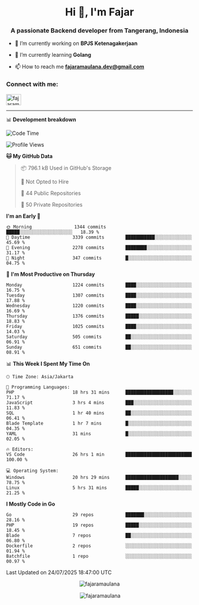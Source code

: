 <h1 align="center">Hi 👋, I'm Fajar</h1>
<h3 align="center">A passionate Backend developer from Tangerang, Indonesia</h3>

<!-- <p align="left"> <img src="https://komarev.com/ghpvc/?username=fajaramaulana&label=Profile%20views&color=0e75b6&style=flat" alt="fajaramaulana" /> </p> -->

- 🔭 I’m currently working on **BPJS Ketenagakerjaan**

- 🌱 I’m currently learning **Golang**

- 📫 How to reach me **fajaramaulana.dev@gmail.com**

<h3 align="left">Connect with me:</h3>
<p align="left">
<a href="https://linkedin.com/in/fajar-agus-maulana-73533a180/" target="blank"><img align="center" src="https://raw.githubusercontent.com/rahuldkjain/github-profile-readme-generator/master/src/images/icons/Social/linked-in-alt.svg" alt="fajaramaulana" height="30" width="40" /></a>
</p>

-------

📊 **Development breakdown**
<!--START_SECTION:waka-->
![Code Time](http://img.shields.io/badge/Code%20Time-3%2C203%20hrs%2038%20mins-blue)

![Profile Views](http://img.shields.io/badge/Profile%20Views-0-blue)

**🐱 My GitHub Data** 

> 📦 796.1 kB Used in GitHub's Storage 
 > 
> 🚫 Not Opted to Hire
 > 
> 📜 44 Public Repositories 
 > 
> 🔑 50 Private Repositories 
 > 
**I'm an Early 🐤** 

```text
🌞 Morning                1344 commits        █████░░░░░░░░░░░░░░░░░░░░   18.39 % 
🌆 Daytime                3339 commits        ███████████░░░░░░░░░░░░░░   45.69 % 
🌃 Evening                2278 commits        ████████░░░░░░░░░░░░░░░░░   31.17 % 
🌙 Night                  347 commits         █░░░░░░░░░░░░░░░░░░░░░░░░   04.75 % 
```
📅 **I'm Most Productive on Thursday** 

```text
Monday                   1224 commits        ████░░░░░░░░░░░░░░░░░░░░░   16.75 % 
Tuesday                  1307 commits        ████░░░░░░░░░░░░░░░░░░░░░   17.88 % 
Wednesday                1220 commits        ████░░░░░░░░░░░░░░░░░░░░░   16.69 % 
Thursday                 1376 commits        █████░░░░░░░░░░░░░░░░░░░░   18.83 % 
Friday                   1025 commits        ████░░░░░░░░░░░░░░░░░░░░░   14.03 % 
Saturday                 505 commits         ██░░░░░░░░░░░░░░░░░░░░░░░   06.91 % 
Sunday                   651 commits         ██░░░░░░░░░░░░░░░░░░░░░░░   08.91 % 
```


📊 **This Week I Spent My Time On** 

```text
🕑︎ Time Zone: Asia/Jakarta

💬 Programming Languages: 
PHP                      18 hrs 31 mins      ██████████████████░░░░░░░   71.17 % 
JavaScript               3 hrs 4 mins        ███░░░░░░░░░░░░░░░░░░░░░░   11.83 % 
SQL                      1 hr 40 mins        ██░░░░░░░░░░░░░░░░░░░░░░░   06.41 % 
Blade Template           1 hr 7 mins         █░░░░░░░░░░░░░░░░░░░░░░░░   04.35 % 
YAML                     31 mins             █░░░░░░░░░░░░░░░░░░░░░░░░   02.05 % 

🔥 Editors: 
VS Code                  26 hrs 1 min        █████████████████████████   100.00 % 

💻 Operating System: 
Windows                  20 hrs 29 mins      ████████████████████░░░░░   78.75 % 
Linux                    5 hrs 31 mins       █████░░░░░░░░░░░░░░░░░░░░   21.25 % 
```

**I Mostly Code in Go** 

```text
Go                       29 repos            ███████░░░░░░░░░░░░░░░░░░   28.16 % 
PHP                      19 repos            █████░░░░░░░░░░░░░░░░░░░░   18.45 % 
Blade                    7 repos             ██░░░░░░░░░░░░░░░░░░░░░░░   06.80 % 
Dockerfile               2 repos             ░░░░░░░░░░░░░░░░░░░░░░░░░   01.94 % 
Batchfile                1 repo              ░░░░░░░░░░░░░░░░░░░░░░░░░   00.97 % 
```




 Last Updated on 24/07/2025 18:47:00 UTC
<!--END_SECTION:waka-->
<p align="center"><img align="center" src="https://github-readme-stats.vercel.app/api/top-langs?username=fajaramaulana&show_icons=true&locale=en&layout=compact" alt="fajaramaulana" /></p>

<p align="center">&nbsp;<img align="center" src="https://github-readme-stats.vercel.app/api?username=fajaramaulana&show_icons=true&locale=en" alt="fajaramaulana" /></p>

